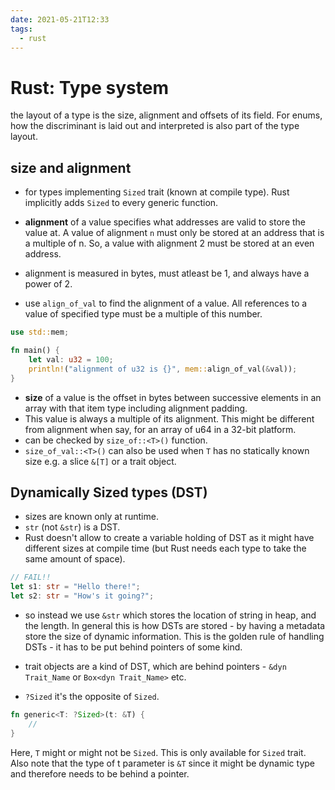 ```yaml
---
date: 2021-05-21T12:33
tags: 
  - rust
---
```


# Rust: Type system

the layout of a type is the size, alignment and offsets of its field. For enums, how the discriminant is laid out and interpreted is also part of the type layout.

## size and alignment
- for types implementing `Sized` trait (known at compile type). Rust implicitly adds `Sized` to every generic function.


- **alignment** of a value specifies what addresses are valid to store the value at. A value of alignment `n` must only be stored at an address that is a multiple of n. So, a value with alignment 2 must be stored at an even address. 
- alignment is measured in bytes, must atleast be 1, and always have a power of 2.
- use `align_of_val` to find the alignment of a value. All references to a value of specified type must be a multiple of this number.

```rust
use std::mem;

fn main() {
    let val: u32 = 100;
    println!("alignment of u32 is {}", mem::align_of_val(&val));
}
```



- **size** of a value is the offset in bytes between successive elements in an array with that item type including alignment padding.
- This value is always a multiple of its alignment. This might be different from alignment when say, for an array of u64 in a 32-bit platform.
- can be checked by `size_of::<T>()` function.
- `size_of_val::<T>()` can also be used when `T` has no statically known size e.g. a slice `&[T]` or a trait object.

## Dynamically Sized types (DST)
- sizes are known only at runtime.
- `str` (not `&str`) is a DST. 
- Rust doesn't allow to create a variable holding of DST as it might have different sizes at compile time (but Rust needs each type to take the same amount of space).

```rust
// FAIL!!
let s1: str = "Hello there!";
let s2: str = "How's it going?";
```

- so instead we use `&str` which stores the location of string in heap, and the length. In general this is how DSTs are stored - by having a metadata store the size of dynamic information. This is the golden rule of handling DSTs - it has to be put behind pointers of some kind.

- trait objects are a kind of DST, which are behind pointers - `&dyn Trait_Name` or `Box<dyn Trait_Name>` etc.


- `?Sized` it's the opposite of `Sized`. 
```rust
fn generic<T: ?Sized>(t: &T) {
    //
}
```
Here, `T` might or might not be `Sized`. This is only available for `Sized` trait. Also note that the type of t parameter is `&T` since it might be dynamic type and therefore needs to be behind a pointer.

